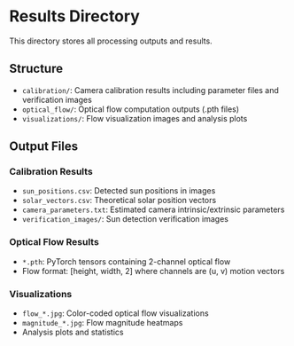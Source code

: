 # Results Directory

This directory stores all processing outputs and results.

## Structure

- `calibration/`: Camera calibration results including parameter files and verification images
- `optical_flow/`: Optical flow computation outputs (.pth files)
- `visualizations/`: Flow visualization images and analysis plots

## Output Files

### Calibration Results
- `sun_positions.csv`: Detected sun positions in images
- `solar_vectors.csv`: Theoretical solar position vectors
- `camera_parameters.txt`: Estimated camera intrinsic/extrinsic parameters
- `verification_images/`: Sun detection verification images

### Optical Flow Results
- `*.pth`: PyTorch tensors containing 2-channel optical flow
- Flow format: [height, width, 2] where channels are (u, v) motion vectors

### Visualizations
- `flow_*.jpg`: Color-coded optical flow visualizations
- `magnitude_*.jpg`: Flow magnitude heatmaps
- Analysis plots and statistics